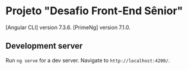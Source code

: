 # Projeto "Desafio Front-End Sênior"
[Angular CLI] version 7.3.6.
[PrimeNg] version 7.1.0.

## Development server
Run `ng serve` for a dev server. Navigate to `http://localhost:4200/`.


